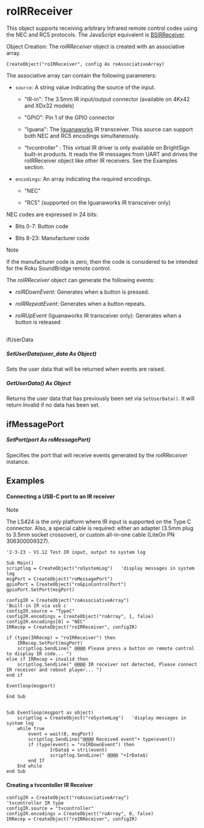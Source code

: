 # roIRReceiver

This object supports receiving arbitrary Infrared remote control codes using the NEC and RC5 protocols. The JavaScript equivalent is [BSIRReceiver](../../../../developers/player-apis/brightscript-javascript-objects/bsirreceiver.md).

Object Creation: The *roIRReceiver* object is created with an associative array.

```
CreateObject("roIRReceiver", config As roAssociativeArray)
```

The associative array can contain the following parameters:

*   `source`: A string value indicating the source of the input.
    
    *   "IR-in": The 3.5mm IR input/output connector (available on 4Kx42 and XDx32 models)
        
    *   "GPIO": Pin 1 of the GPIO connector
        
    *   "Iguana": The [Iguanaworks](http://iguanaworks.net/) IR transceiver. This source can support both NEC and RC5 encodings simultaneously.
        
    *   “tvcontroller” : This virtual IR driver is only available on BrightSign built-in products. It reads the IR messages from UART and drives the roIRReceiver object like other IR receivers. See the Examples section.
        
*   `encodings`: An array indicating the required encodings.
    
    *   "NEC"
        
    *   "RC5" (supported on the Iguanaworks IR transceiver only)
        

NEC codes are expressed in 24 bits:

*   Bits 0-7: Button code
    
*   Bits 8-23: Manufacturer code
    

> [!NOTE]
> If the manufacturer code is zero, then the code is considered to be intended for the Roku SoundBridge remote control.

The *roIRReceiver* object can generate the following events:

*   *roIRDownEvent*: Generates when a button is pressed.
    
*   *roIRRepeatEvent*: Generates when a button repeats.
    
*   *roIRUpEvent* (Iguanaworks IR transceiver only): Generates when a button is released
    

##   
ifUserData

##### SetUserData(user\_data As Object)

Sets the user data that will be returned when events are raised.

##### GetUserData() As Object

Returns the user data that has previously been set via `SetUserData()`. It will return Invalid if no data has been set.

## ifMessagePort

##### SetPort(port As roMessagePort)

Specifies the port that will receive events generated by the *roIRReceiver* instance.

## Examples

#### Connecting a USB-C port to an IR receiver

> [!NOTE]
> The LS424 is the *only* platform where IR input is supported on the Type C connector. Also, a special cable is required: either an adapter (3.5mm plug to 3.5mm socket crossover), or custom all-in-one cable (LiteOn PN 306300009327).

```
'2-3-23 - V1.12 Test IR input, output to system log
 
Sub Main()
scriptlog = CreateObject("roSystemLog")   'display messages in system log
msgPort = CreateObject("roMessagePort")
gpioPort = CreateObject("roGpioControlPort")
gpioPort.SetPort(msgPort)
  
configIR = CreateObject("roAssociativeArray")
'Built-in IR via usb c
configIR.source = "TypeC"
configIR.encodings = CreateObject("roArray", 1, false)
configIR.encodings[0] = "NEC"
IRRecep = CreateObject("roIRReceiver", configIR)
  
if (type(IRRecep) = "roIRReceiver") then
    IRRecep.SetPort(msgPort)
    scriptlog.SendLine(" @@@@ Please press a button on remote control to display IR code... ")
else if IRRecep = invalid then
    scriptlog.SendLine(" @@@@ IR receiver not detected, Please connect IR receiver and reboot player... ")
end if
  
Eventloop(msgport)
 
End Sub
 
 
Sub Eventloop(msgport as object)
    scriptlog = CreateObject("roSystemLog")   'display messages in system log
    while true
        event = wait(0, msgPort)
        scriptlog.SendLine("@@@@ Received event"+ type(event))  
        if (type(event) = "roIRDownEvent") then       
                IrData$ = stri(event)
                scriptlog.SendLine(" @@@@ "+IrData$)
        end If    
    End while
end Sub
```

#### Creating a tvcontoller IR Receiver

```
configIR = CreateObject("roAssociativeArray")
'tvcontroller IR type
configIR.source = "tvcontroller"
configIR.encodings = CreateObject("roArray", 0, false)
IRRecep = CreateObject("roIRReceiver", configIR)
```